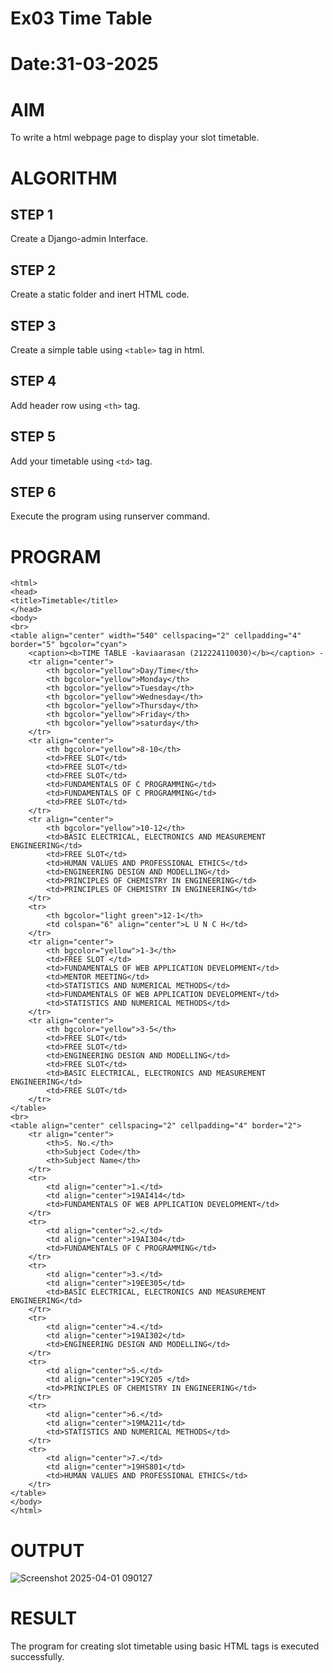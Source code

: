 # Ex03 Time Table
# Date:31-03-2025
# AIM
To write a html webpage page to display your slot timetable.

# ALGORITHM
## STEP 1
Create a Django-admin Interface.

## STEP 2
Create a static folder and inert HTML code.

## STEP 3
Create a simple table using `<table>` tag in html.

## STEP 4
Add header row using `<th>` tag.

## STEP 5
Add your timetable using `<td>` tag.

## STEP 6
Execute the program using runserver command.

# PROGRAM
```
<html>
<head>
<title>Timetable</title>
</head>
<body>
<br>
<table align="center" width="540" cellspacing="2" cellpadding="4" border="5" bgcolor="cyan">
    <caption><b>TIME TABLE -kaviaarasan (212224110030)</b></caption> -
    <tr align="center">
        <th bgcolor="yellow">Day/Time</th>
        <th bgcolor="yellow">Monday</th>
        <th bgcolor="yellow">Tuesday</th>
        <th bgcolor="yellow">Wednesday</th> 
        <th bgcolor="yellow">Thursday</th>
        <th bgcolor="yellow">Friday</th>
        <th bgcolor="yellow">saturday</th>
    </tr>
    <tr align="center">
        <th bgcolor="yellow">8-10</th>
        <td>FREE SLOT</td>
        <td>FREE SLOT</td>
        <td>FREE SLOT</td>
        <td>FUNDAMENTALS OF C PROGRAMMING</td>
        <td>FUNDAMENTALS OF C PROGRAMMING</td>
        <td>FREE SLOT</td>
    </tr>
    <tr align="center">
        <th bgcolor="yellow">10-12</th>
        <td>BASIC ELECTRICAL, ELECTRONICS AND MEASUREMENT ENGINEERING</td>
        <td>FREE SLOT</td>
        <td>HUMAN VALUES AND PROFESSIONAL ETHICS</td>
        <td>ENGINEERING DESIGN AND MODELLING</td>
        <td>PRINCIPLES OF CHEMISTRY IN ENGINEERING</td>
        <td>PRINCIPLES OF CHEMISTRY IN ENGINEERING</td>
    </tr>
    <tr>
        <th bgcolor="light green">12-1</th>
        <td colspan="6" align="center">L U N C H</td>
    </tr>
    <tr align="center">
        <th bgcolor="yellow">1-3</th>
        <td>FREE SLOT </td>
        <td>FUNDAMENTALS OF WEB APPLICATION DEVELOPMENT</td>
        <td>MENTOR MEETING</td>
        <td>STATISTICS AND NUMERICAL METHODS</td>
        <td>FUNDAMENTALS OF WEB APPLICATION DEVELOPMENT</td>
        <td>STATISTICS AND NUMERICAL METHODS</td>
    </tr>
    <tr align="center">
        <th bgcolor="yellow">3-5</th>
        <td>FREE SLOT</td>
        <td>FREE SLOT</td>
        <td>ENGINEERING DESIGN AND MODELLING</td>
        <td>FREE SLOT</td>
        <td>BASIC ELECTRICAL, ELECTRONICS AND MEASUREMENT ENGINEERING</td>
        <td>FREE SLOT</td>
    </tr>
</table>
<br>
<table align="center" cellspacing="2" cellpadding="4" border="2">
    <tr align="center">
        <th>S. No.</th>
        <th>Subject Code</th>
        <th>Subject Name</th>
    </tr>
    <tr>
        <td align="center">1.</td>
        <td align="center">19AI414</td>
        <td>FUNDAMENTALS OF WEB APPLICATION DEVELOPMENT</td>
    </tr>
    <tr>
        <td align="center">2.</td>
        <td align="center">19AI304</td>
        <td>FUNDAMENTALS OF C PROGRAMMING</td>
    </tr>
    <tr>
        <td align="center">3.</td>
        <td align="center">19EE305</td>
        <td>BASIC ELECTRICAL, ELECTRONICS AND MEASUREMENT ENGINEERING</td>
    </tr>
    <tr>
        <td align="center">4.</td>
        <td align="center">19AI302</td>
        <td>ENGINEERING DESIGN AND MODELLING</td>
    </tr>
    <tr>
        <td align="center">5.</td>
        <td align="center">19CY205 </td>
        <td>PRINCIPLES OF CHEMISTRY IN ENGINEERING</td>
    </tr>
    <tr>
        <td align="center">6.</td>
        <td align="center">19MA211</td>
        <td>STATISTICS AND NUMERICAL METHODS</td>
    </tr>
    <tr>
        <td align="center">7.</td>
        <td align="center">19HS801</td>
        <td>HUMAN VALUES AND PROFESSIONAL ETHICS</td>
    </tr>
</table>
</body>
</html>

```
# OUTPUT

![Screenshot 2025-04-01 090127](https://github.com/user-attachments/assets/a9ceff20-9d2d-42bf-bd9f-49b73ba8cdc4)

# RESULT
The program for creating slot timetable using basic HTML tags is executed successfully.

